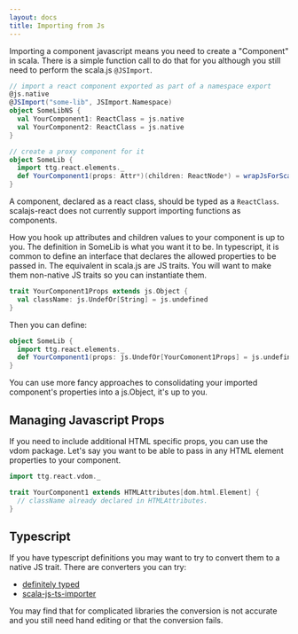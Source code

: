 ```yaml
---
layout: docs
title: Importing from Js
---
```

Importing a component javascript means you need to create a "Component" in scala. There is a simple function call to do that for you although you still need to perform the scala.js `@JSImport`.

```scala
// import a react component exported as part of a namespace export
@js.native
@JSImport("some-lib", JSImport.Namespace)
object SomeLibNS {
  val YourComponent1: ReactClass = js.native
  val YourComponent2: ReactClass = js.native
}

// create a proxy component for it
object SomeLib {
  import ttg.react.elements._
  def YourComponent1(props: Attr*)(children: ReactNode*) = wrapJsForScala(SomeLibNS, new Attrs(props).toJs, children:_*)
}
```
A component, declared as a react class, should be typed as a `ReactClass`. scalajs-react does not currently support importing functions as components.

How you hook up attributes and children values to your component is up to you. The definition in SomeLib is what you want it to be. In typescript, it is common to define an interface that declares the allowed properties to be passed in. The equivalent in scala.js are JS traits. You will want to make them non-native JS traits so you can instantiate them.
```scala
trait YourComponent1Props extends js.Object {
  val className: js.UndefOr[String] = js.undefined
}
```
Then you can define:
```scala
object SomeLib {
  import ttg.react.elements._
  def YourComponent1(props: js.UndefOr[YourComonent1Props] = js.undefined)(children: ReactNode*) = wrapJsForScala(SomeLibNS, new Attrs(props).toJs, children:_*)
}
```
You can use more fancy approaches to consolidating your imported component's properties into a js.Object, it's up to you.

## Managing Javascript Props
If you need to include additional HTML specific props, you can use the vdom package. Let's say you want to be able to pass in any HTML element properties to your component.
```scala
import ttg.react.vdom._

trait YourComponent1 extends HTMLAttributes[dom.html.Element] {
  // className already declared in HTMLAttributes.
}
```

## Typescript
If you have typescript definitions you may want to try to convert them to a native JS trait. There are converters you can try:
* [definitely typed](https://github.com/DefinitelyTyped/DefinitelyTyped)
* [scala-js-ts-importer](https://github.com/sjrd/scala-js-ts-importer)

You may find that for complicated libraries the conversion is not accurate and you still need hand editing or that the conversion fails.

